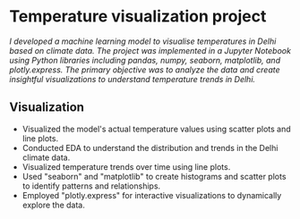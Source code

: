# **Temperature visualization project**

*I developed a machine learning model to visualise temperatures in Delhi based on climate data. The project was implemented in a Jupyter Notebook using Python libraries including pandas, numpy, seaborn, matplotlib, and plotly.express.
The primary objective was to analyze the data and create insightful visualizations to understand temperature trends in Delhi.*

**Visualization**
---

- Visualized the model's actual temperature values using scatter plots and line plots.
- Conducted EDA to understand the distribution and trends in the Delhi climate data.
- Visualized temperature trends over time using line plots.
- Used "seaborn" and "matplotlib" to create histograms and scatter plots to identify patterns and relationships.
- Employed "plotly.express" for interactive visualizations to dynamically explore the data.
